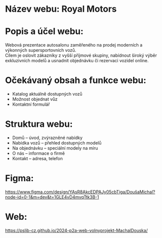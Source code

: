 # Název webu: Royal Motors

# Popis a účel webu: 
Webová prezentace autosalonu zaměřeného na prodej moderních a výkonných supersportovních vozů.  
Cílem je oslovit zákazníky z vyšší příjmové skupiny, nabídnout široký výběr exkluzivních modelů a usnadnit objednávku či rezervaci vozidel online.

# Očekávaný obsah a funkce webu: 
* Katalog aktuálně dostupných vozů  
* Možnost objednat vůz 
* Kontaktní formulář

# Struktura webu: 
* Domů – úvod, zvýrazněné nabídky  
* Nabídka vozů – přehled dostupných modelů  
* Na objednávku – speciální modely na míru  
* O nás – informace o firmě  
* Kontakt – adresa, telefon

# Figma: 
https://www.figma.com/design/YAsR8AkcEDPAJy05cbTiga/DoušaMichal?node-id=0-1&m=dev&t=1GLE4vD4mvqTtk3B-1
# Web:
https://pslib-cz.github.io/2024-p2a-web-volnyprojekt-MachalDouska/
